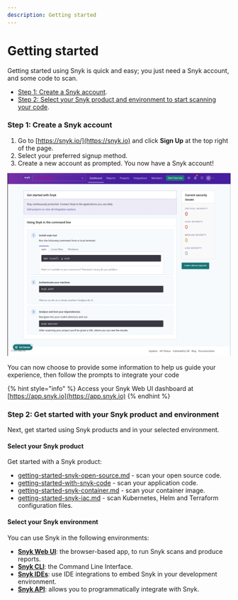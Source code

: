 ```yaml
---
description: Getting started
---
```


# Getting started

Getting started using Snyk is quick and easy; you just need a Snyk account, and some code to scan.

* [Step 1: Create a Snyk account](./#step-1-create-a-snyk-account).
* [Step 2: Select your Snyk product and environment to start scanning your code](./#step-2-get-started-with-your-snyk-product-and-environment).

### Step 1: Create a Snyk account

1. Go to [https://snyk.io/](https://snyk.io) and click **Sign Up** at the top right of the page.
2. Select your preferred signup method.
3. Create a new account as prompted. You now have a Snyk account!

![](<../.gitbook/assets/image (271).png>)

You can now choose to provide some information to help us guide your experience, then follow the prompts to integrate your code

{% hint style="info" %}
Access your Snyk Web UI dashboard at [https://app.snyk.io](https://app.snyk.io)
{% endhint %}

### Step 2: Get started with your Snyk product and environment

Next, get started using Snyk products and in your selected environment.

#### Select your Snyk product

Get started with a Snyk product:

* [getting-started-snyk-open-source.md](../products/snyk-open-source/getting-started-snyk-open-source.md "mention") - scan your open source code.
* [getting-started-with-snyk-code](../products/snyk-code/getting-started-with-snyk-code/ "mention") - scan your application code.
* [getting-started-snyk-container.md](../products/snyk-container/getting-started-snyk-container.md "mention") - scan your container image.
* [getting-started-snyk-iac.md](../products/snyk-infrastructure-as-code/getting-started-snyk-iac.md "mention") - scan Kubernetes, Helm and Terraform configuration files.

#### Select your Snyk environment

You can use Snyk in the following environments:

* [**Snyk Web UI**](../snyk-web-ui/): the browser-based app, to run Snyk scans and produce reports.
* [**Snyk CLI**](https://docs.snyk.io/snyk-cli): the Command Line Interface.
* [**Snyk IDEs**](../ide-tools/): use IDE integrations to embed Snyk in your development environment.
* [**Snyk API**](https://support.snyk.io/hc/en-us/categories/360000665657-Snyk-API): allows you to programmatically integrate with Snyk.
